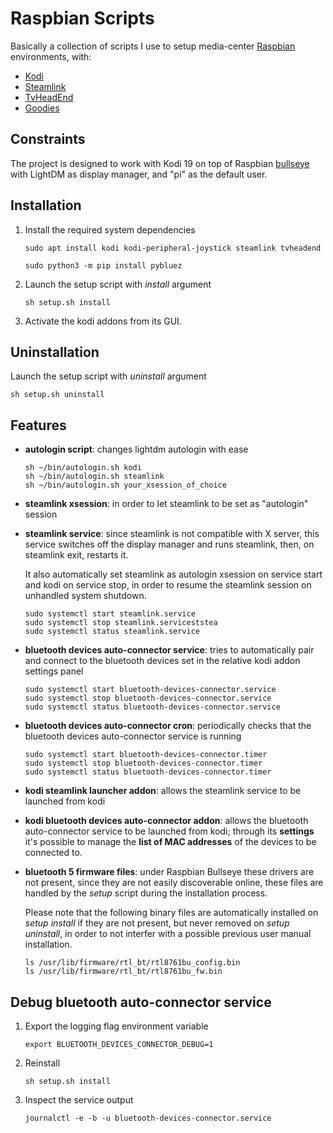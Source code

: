 # Raspbian Scripts

Basically a collection of scripts I use to setup media-center [Raspbian](https://www.raspberrypi.com/software/) environments, with:
- [Kodi](https://kodi.wiki/view/HOW-TO:Install_Kodi_on_Raspberry_Pi)
- [Steamlink](https://store.steampowered.com/app/353380/Steam_Link/)
- [TvHeadEnd](https://tvheadend.org/)
- [Goodies](#features)

## Constraints

The project is designed to work with Kodi 19 on top of Raspbian [bullseye](https://www.raspberrypi.com/news/raspberry-pi-os-debian-bullseye/) with LightDM as display manager, and "pi" as the default user.

## Installation

   1. Install the required system dependencies

      ```
      sudo apt install kodi kodi-peripheral-joystick steamlink tvheadend
      ```

      ```
      sudo python3 -m pip install pybluez
      ```
   2. Launch the setup script with _install_ argument

      ```
      sh setup.sh install
      ```

   3. Activate the kodi addons from its GUI.

## Uninstallation

Launch the setup script with _uninstall_ argument

```
sh setup.sh uninstall
```

## Features

- **autologin script**: changes lightdm autologin with ease

   ```
   sh ~/bin/autologin.sh kodi
   sh ~/bin/autologin.sh steamlink
   sh ~/bin/autologin.sh your_xsession_of_choice
   ```

- **steamlink xsession**: in order to let steamlink to be set as "autologin" session

- **steamlink service**: since steamlink is not compatible with X server, this service switches off the display manager and runs steamlink, then, on steamlink exit, restarts it.

   It also automatically set steamlink as autologin xsession on service start and kodi on service stop, in order to resume the steamlink session on unhandled system shutdown.

   ```
   sudo systemctl start steamlink.service
   sudo systemctl stop steamlink.serviceststea
   sudo systemctl status steamlink.service
   ```

- **bluetooth devices auto-connector service**: tries to automatically pair and connect to the bluetooth devices set in the relative kodi addon settings panel

   ```
   sudo systemctl start bluetooth-devices-connector.service
   sudo systemctl stop bluetooth-devices-connector.service
   sudo systemctl status bluetooth-devices-connector.service
   ```

- **bluetooth devices auto-connector cron**: periodically checks that the bluetooth devices auto-connector service is running

   ```
   sudo systemctl start bluetooth-devices-connector.timer
   sudo systemctl stop bluetooth-devices-connector.timer
   sudo systemctl status bluetooth-devices-connector.timer
   ```

- **kodi steamlink launcher addon**: allows the steamlink service to be launched from kodi

- **kodi bluetooth devices auto-connector addon**: allows the bluetooth auto-connector service to be launched from kodi; through its **settings** it's possible to manage the **list of MAC addresses** of the devices to be connected to.

- **bluetooth 5 firmware files**: under Raspbian Bullseye these drivers are not present, since they are not easily discoverable online, these files are handled by the _setup_ script during the installation process.

   Please note that the following binary files are automatically installed on _setup install_ if they are not present, but never removed on _setup uninstall_, in order to not interfer with a possible previous user manual installation.

   ```
   ls /usr/lib/firmware/rtl_bt/rtl8761bu_config.bin
   ls /usr/lib/firmware/rtl_bt/rtl8761bu_fw.bin
   ```

## Debug bluetooth auto-connector service

1. Export the logging flag environment variable

   ```
   export BLUETOOTH_DEVICES_CONNECTOR_DEBUG=1
   ```

2. Reinstall

   ```
   sh setup.sh install
   ```

3. Inspect the service output

   ```
   journalctl -e -b -u bluetooth-devices-connector.service
   ```
